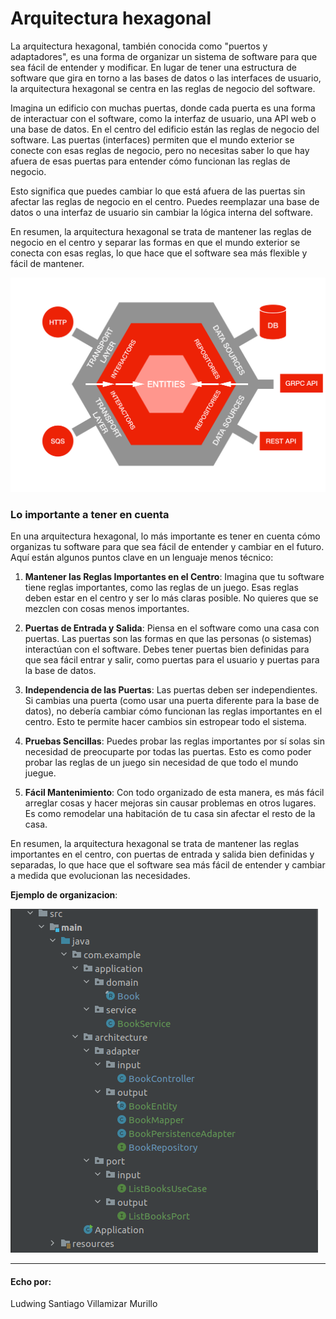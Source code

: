# Arquitectura hexagonal

La arquitectura hexagonal, también conocida como "puertos y adaptadores", es una forma de organizar un sistema de software para que sea fácil de entender y modificar. En lugar de tener una estructura de software que gira en torno a las bases de datos o las interfaces de usuario, la arquitectura hexagonal se centra en las reglas de negocio del software.

Imagina un edificio con muchas puertas, donde cada puerta es una forma de interactuar con el software, como la interfaz de usuario, una API web o una base de datos. En el centro del edificio están las reglas de negocio del software. Las puertas (interfaces) permiten que el mundo exterior se conecte con esas reglas de negocio, pero no necesitas saber lo que hay afuera de esas puertas para entender cómo funcionan las reglas de negocio.

Esto significa que puedes cambiar lo que está afuera de las puertas sin afectar las reglas de negocio en el centro. Puedes reemplazar una base de datos o una interfaz de usuario sin cambiar la lógica interna del software.

En resumen, la arquitectura hexagonal se trata de mantener las reglas de negocio en el centro y separar las formas en que el mundo exterior se conecta con esas reglas, lo que hace que el software sea más flexible y fácil de mantener.

![EstructuraHexagonal](./img/EstructuraHexagonal.png)

### Lo importante a tener en cuenta

En una arquitectura hexagonal, lo más importante es tener en cuenta cómo organizas tu software para que sea fácil de entender y cambiar en el futuro. Aquí están algunos puntos clave en un lenguaje menos técnico:

1. **Mantener las Reglas Importantes en el Centro**: Imagina que tu software tiene reglas importantes, como las reglas de un juego. Esas reglas deben estar en el centro y ser lo más claras posible. No quieres que se mezclen con cosas menos importantes.

2. **Puertas de Entrada y Salida**: Piensa en el software como una casa con puertas. Las puertas son las formas en que las personas (o sistemas) interactúan con el software. Debes tener puertas bien definidas para que sea fácil entrar y salir, como puertas para el usuario y puertas para la base de datos.

3. **Independencia de las Puertas**: Las puertas deben ser independientes. Si cambias una puerta (como usar una puerta diferente para la base de datos), no debería cambiar cómo funcionan las reglas importantes en el centro. Esto te permite hacer cambios sin estropear todo el sistema.

4. **Pruebas Sencillas**: Puedes probar las reglas importantes por sí solas sin necesidad de preocuparte por todas las puertas. Esto es como poder probar las reglas de un juego sin necesidad de que todo el mundo juegue.

5. **Fácil Mantenimiento**: Con todo organizado de esta manera, es más fácil arreglar cosas y hacer mejoras sin causar problemas en otros lugares. Es como remodelar una habitación de tu casa sin afectar el resto de la casa.

En resumen, la arquitectura hexagonal se trata de mantener las reglas importantes en el centro, con puertas de entrada y salida bien definidas y separadas, lo que hace que el software sea más fácil de entender y cambiar a medida que evolucionan las necesidades.

**Ejemplo de organizacion**:

![EjemploEstructura](./img/EjemploEstructura.png)

------

#### Echo por:

Ludwing Santiago Villamizar Murillo